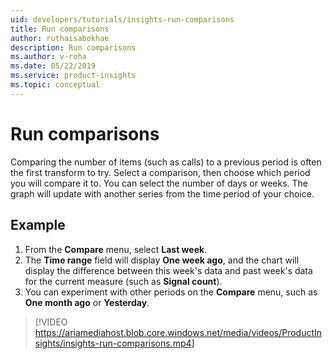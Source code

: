 ```yaml
---
uid: developers/tutorials/insights-run-comparisons
title: Run comparisons
author: ruthaisabokhae
description: Run comparisons
ms.author: v-roha
ms.date: 05/22/2019
ms.service: product-insights
ms.topic: conceptual
---
```

# Run comparisons

Comparing the number of items (such as calls) to a previous period is often the first transform to try. Select a comparison, then choose which period you will compare it to. You can select the number of days or weeks. The graph will update with another series from the time period of your choice.

## Example

1. From the **Compare** menu, select **Last week**.
2. The **Time range** field will display **One week ago**, and the chart will display the difference between this week's data and past week's data for the current measure (such as **Signal count**).
3. You can experiment with other periods on the **Compare** menu, such as **One month ago** or **Yesterday**.

> [!VIDEO https://ariamediahost.blob.core.windows.net/media/videos/ProductInsights/insights-run-comparisons.mp4]
